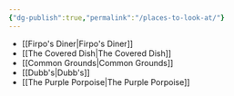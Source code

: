 ```yaml
---
{"dg-publish":true,"permalink":"/places-to-look-at/"}
---
```



- [[Firpo's Diner\|Firpo's Diner]]
- [[The Covered Dish\|The Covered Dish]]
- [[Common Grounds\|Common Grounds]]
- [[Dubb's\|Dubb's]]
- [[The Purple Porpoise\|The Purple Porpoise]]
